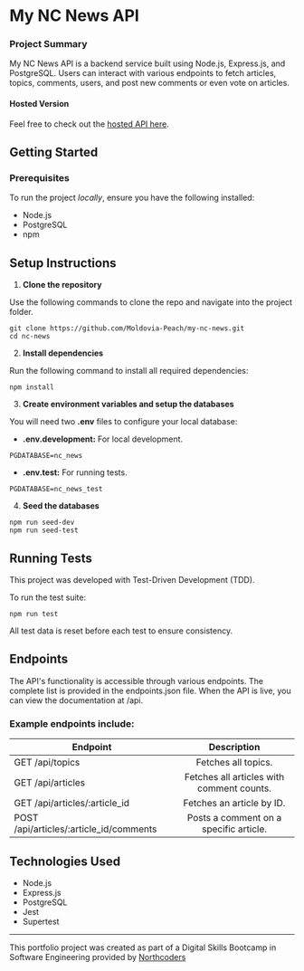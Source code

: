 # My NC News API

### Project Summary

My NC News API is a backend service built using Node.js, Express.js, and PostgreSQL. Users can interact with various endpoints to fetch articles, topics, comments, users, and post new comments or even vote on articles.

#### Hosted Version

Feel free to check out the [hosted API here](https://my-nc-news-zyxm.onrender.com/api).

## Getting Started

### Prerequisites

To run the project _locally_, ensure you have the following installed:

- Node.js
- PostgreSQL
- npm

## Setup Instructions

1. **Clone the repository**

Use the following commands to clone the repo and navigate into the project folder.

```
git clone https://github.com/Moldovia-Peach/my-nc-news.git
cd nc-news

```

2. **Install dependencies**

Run the following command to install all required dependencies:

```
npm install

```

3. **Create environment variables and setup the databases**

You will need two **.env** files to configure your local database:

- **.env.development:** For local development.

```
PGDATABASE=nc_news

```

- **.env.test:** For running tests.

```
PGDATABASE=nc_news_test

```

4. **Seed the databases**

```
npm run seed-dev
npm run seed-test

```

## Running Tests

This project was developed with Test-Driven Development (TDD).

To run the test suite:

```
npm run test

```

All test data is reset before each test to ensure consistency.

## Endpoints

The API's functionality is accessible through various endpoints. The complete list is provided in the endpoints.json file. When the API is live, you can view the documentation at /api.

### Example endpoints include:

| Endpoint                                |                Description                |
| --------------------------------------- | :---------------------------------------: |
| GET /api/topics                         |            Fetches all topics.            |
| GET /api/articles                       | Fetches all articles with comment counts. |
| GET /api/articles/:article_id           |         Fetches an article by ID.         |
| POST /api/articles/:article_id/comments |  Posts a comment on a specific article.   |

## Technologies Used

- Node.js
- Express.js
- PostgreSQL
- Jest
- Supertest

---

This portfolio project was created as part of a Digital Skills Bootcamp in Software Engineering provided by [Northcoders](https://northcoders.com/)

